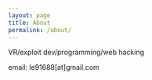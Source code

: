 ```yaml
---
layout: page
title: About
permalink: /about/
---
```


VR/exploit dev/programming/web hacking

email: le91688[at]gmail.com
